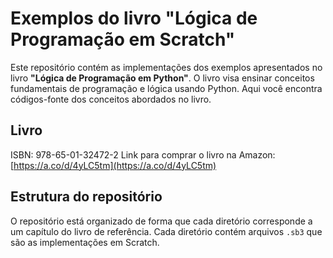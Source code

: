 # Exemplos do livro "Lógica de Programação em Scratch"

Este repositório contém as implementações dos exemplos apresentados no livro **"Lógica de Programação em Python"**. O livro visa ensinar conceitos fundamentais de programação e lógica usando Python. Aqui você encontra códigos-fonte dos conceitos abordados no livro.

## Livro
ISBN: 978-65-01-32472-2
Link para comprar o livro na Amazon: [https://a.co/d/4yLC5tm](https://a.co/d/4yLC5tm)

## Estrutura do repositório

O repositório está organizado de forma que cada diretório corresponde a um capítulo do livro de referência. Cada diretório contém arquivos `.sb3` que são as implementações em Scratch.
